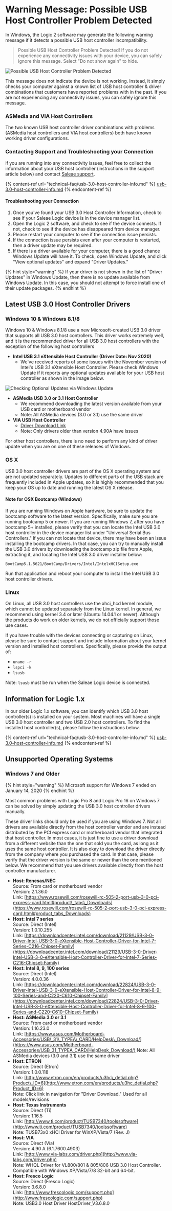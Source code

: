 # Warning Message: Possible USB Host Controller Problem Detected

In Windows, the Logic 2 software may generate the following warning message if it detects a possible USB host controller incompatibility.

> Possible USB Host Controller Problem Detected! If you do not experience any connectivity issues with your device, you can safely ignore this message. Select "Do not show again" to hide.

![Possible USB Host Controller Problem Detected](<../../.gitbook/assets/Screen Shot 2021-04-02 at 3.32.20 PM.png>)

This message does not indicate the device is not working. Instead, it simply checks your computer against a known list of USB host controller & driver combinations that customers have reported problems with in the past. If you are not experiencing any connectivity issues, you can safely ignore this message.

### ASMedia and VIA Host Controllers

The two known USB host controller driver combinations with problems (ASMedia host controllers and VIA host controllers) both have known working driver configurations.

### Contacting Support and Troubleshooting your Connection

if you are running into any connectivity issues, feel free to collect the information about your USB host controller (instructions in the support article below) and contact [Saleae support](https://contact.saleae.com/hc/en-us/requests/new).

{% content-ref url="technical-faq/usb-3.0-host-controller-info.md" %}
[usb-3.0-host-controller-info.md](technical-faq/usb-3.0-host-controller-info.md)
{% endcontent-ref %}

#### Troubleshooting your Connection

1. Once you've found your USB 3.0 Host Controller Information, check to see if your Saleae Logic device is in the device manager list.
2. Open the Logic 2 software, and check to see if the device connects. If not, check to see if the device has disappeared from device manager.
3. Please restart your computer to see if the connection issue persists.
4. If the connection issue persists even after your computer is restarted, then a driver update may be required.
5. If there is a driver available for your computer, there is a good chance Windows Update will have it. To check, open Windows Update, and click "View optional updates" and expand "Driver Updates."

{% hint style="warning" %}
If your driver is not shown in the list of "Driver Updates" in Windows Update, then there is no update available from Windows Update. In this case, you should not attempt to force install one of their update packages.
{% endhint %}

## Latest USB 3.0 Host Controller Drivers

### Windows 10 & Windows 8.1/8

Windows 10 & Windows 8.1/8 use a new Microsoft-created USB 3.0 driver that supports all USB 3.0 host controllers. This driver works extremely well, and it is the recommended driver for all USB 3.0 host controllers with the exception of the following host controllers

* **Intel USB 3.1 eXtensible Host Controller (Driver Date: Nov 2020)**
  * We've received reports of some issues with the November version of Intel's USB 3.1 eXtensible Host Controller. Please check Windows Update if it reports any optional updates available for your USB host controller as shown in the image below.

![Checking Optional Updates via Windows Update](https://saleae.zendesk.com/attachments/token/fcYxfgZC6hdieaYnpboSwoLk6/?name=Screen+Shot+2021-05-18+at+5.50.50+PM.png)

* **ASMedia USB 3.0 or 3.1 Host Controller**
  * We recommend downloading the latest version available from your USB card or motherboard vendor
  * Note: All ASMedia devices (3.0 or 3.1) use the same driver
* **VIA USB Host Controller**
  * [Driver Download Link](http://www.via-labs.com/driver.php)
  * Note: Only drivers older than version 4.90A have issues

For other host controllers, there is no need to perform any kind of driver update when you are on one of these releases of Windows.

### OS X

USB 3.0 host controller drivers are part of the OS X operating system and are not updated separately. Updates to different parts of the USB stack are frequently included in Apple updates, so it is highly recommended that you keep your OS up to date and running the latest OS X release.

#### Note for OSX Bootcamp (Windows)

If you are running Windows on Apple hardware, be sure to update the bootcamp software to the latest version. Specifically, make sure you are running bootcamp 5 or newer. If you are running Windows 7, after you have bootcamp 5+ installed, please verify that you can locate the Intel USB 3.0 host controller in the device manager list under "Universal Serial Bus Controllers." If you can not locate that device, there may have been an issue installing the bootcamp drivers. In that case, you can try to manually install the USB 3.0 drivers by downloading the bootcamp zip file from Apple, extracting it, and locating the Intel USB 3.0 driver installer below:

`BootCamp5.1.5621/BootCamp/Drivers/Intel/IntelxHCISetup.exe`

Run that application and reboot your computer to install the Intel USB 3.0 host controller drivers.

### Linux

On Linux, all USB 3.0 host controllers use the xhci\_hcd kernel module, which cannot be updated separately from the Linux kernel. In general, we recommend using kernel 3.4 or later (Ubuntu 14.04.1 or newer). Although the products do work on older kernels, we do not officially support those use cases.

If you have trouble with the devices connecting or capturing on Linux, please be sure to contact support and include information about your kernel version and installed host controllers. Specifically, please provide the output of:

* `uname -r`
* `lspci -k`
* `lsusb`

Note: `lsusb` must be run when the Saleae Logic device is connected.

## Information for Logic 1.x

In our older Logic 1.x software, you can identify which USB 3.0 host controller(s) is installed on your system. Most machines will have a single USB 3.0 host controller and two USB 2.0 host controllers. To find the installed host controller(s), please follow the instructions below.

{% content-ref url="technical-faq/usb-3.0-host-controller-info.md" %}
[usb-3.0-host-controller-info.md](technical-faq/usb-3.0-host-controller-info.md)
{% endcontent-ref %}

## Unsupported Operating Systems

### Windows 7 and Older

{% hint style="warning" %}
Microsoft support for Windows 7 ended on January 14, 2020
{% endhint %}

Most common problems with Logic Pro 8 and Logic Pro 16 on Windows 7 can be solved by simply updating the USB 3.0 host controller drivers manually.

These driver links should only be used if you are using Windows 7. Not all drivers are available directly from the host controller vendor and are instead distributed by the PCI express card or motherboard vendor that integrated that host controller. In most cases, it is just fine to use a driver download from a different website than the one that sold you the card, as long as it uses the same host controller. It is also okay to download the driver directly from the company where you purchased the card. In that case, please verify that the driver version is the same or newer than the one mentioned below. We recommend that you use drivers available directly from the host controller manufacturer.

* **Host: Renesas/NEC** \
  Source: From card or motherboard vendor \
  Version: 2.1.36.0 \
  Link: [https://www.rosewill.com/rosewill-rc-505-2-port-usb-3-0-pci-express-card.html#product\_tabs\_Downloads](https://www.rosewill.com/rosewill-rc-505-2-port-usb-3-0-pci-express-card.html#product_tabs_Downloads)
* **Host: Intel 7 series** \
  Source: Direct (Intel) \
  Version: 1.0.10.255 \
  Link: [https://downloadcenter.intel.com/download/21129/USB-3-0-Driver-Intel-USB-3-0-eXtensible-Host-Controller-Driver-for-Intel-7-Series-C216-Chipset-Family](https://downloadcenter.intel.com/download/21129/USB-3-0-Driver-Intel-USB-3-0-eXtensible-Host-Controller-Driver-for-Intel-7-Series-C216-Chipset-Family)
* **Host: Intel 8, 9, 100 series** \
  Source: Direct (Intel) \
  Version: 4.0.0.36 \
  Link: [https://downloadcenter.intel.com/download/22824/USB-3-0-Driver-Intel-USB-3-0-eXtensible-Host-Controller-Driver-for-Intel-8-9-100-Series-and-C220-C610-Chipset-Family](https://downloadcenter.intel.com/download/22824/USB-3-0-Driver-Intel-USB-3-0-eXtensible-Host-Controller-Driver-for-Intel-8-9-100-Series-and-C220-C610-Chipset-Family)
* **Host: ASMedia 3.0 or 3.1** \
  Source: From card or motherboard vendor \
  Version: 1.16.23.0 \
  Link: [https://www.asus.com/Motherboard-Accessories/USB\_31\_TYPEA\_CARD/HelpDesk\_Download/](https://www.asus.com/Motherboard-Accessories/USB_31_TYPEA_CARD/HelpDesk_Download/) Note: All ASMedia devices (3.0 and 3.1) use the same driver
* **Host: ETRON** \
  Source: Direct (Etron) \
  Version: 1.0.0.118 \
  Link: [http://www.etron.com/en/products/u3hc\_detial.php?Product\_ID=6](http://www.etron.com/en/products/u3hc_detial.php?Product_ID=6) \
  Note: Click link in navigation for "Driver Download." Used for all models/revisions
* **Host: Texas Instruments** \
  Source: Direct (Ti) \
  Version: 1.16.5 \
  Link: [http://www.ti.com/product/TUSB7340/toolssoftware](http://www.ti.com/product/TUSB7340/toolssoftware) \
  Note: TUSB73x0 xHCI Driver for WinXP/Vista/7 (Rev. J)
* **Host: VIA** \
  Source: Direct (Via) \
  Version: 4.90 A (6.1.7600.4903) \
  Link: [http://www.via-labs.com/driver.php](http://www.via-labs.com/driver.php) \
  Note: WHQL Driver for VL800/801 & 805/806 USB 3.0 Host Controller. Compatible with Windows XP/Vista/7/8 32-bit and 64-bit.
* **Host: Fresco Logic** \
  Source: Direct (Fresco Logic) \
  Version: 3.6.8.0 \
  Link: [http://www.frescologic.com/support.php](http://www.frescologic.com/support.php) \
  Note: USB3.0 Host Driver HostDriver\_V3.6.8.0
